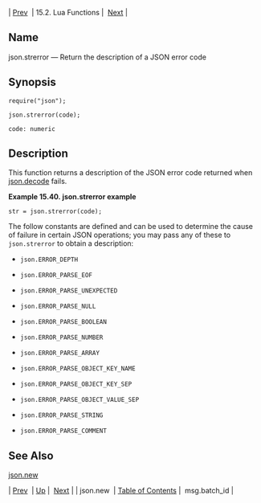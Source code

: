 | [Prev](lua.ref.json.new)  | 15.2. Lua Functions |  [Next](lua.ref.msg.batch_id.php) |

<a name="lua.ref.json.strerror"></a>
## Name

json.strerror — Return the description of a JSON error code

<a name="idp25268096"></a>
## Synopsis

`require("json");`

`json.strerror(code);`

`code: numeric`<a name="idp25271456"></a>
## Description

This function returns a description of the JSON error code returned when [json.decode](lua.ref.json.decode "json.decode") fails.

<a name="lua.ref.json.strerror.example"></a>

**Example 15.40. json.strerror example**

`str = json.strerror(code);`

The follow constants are defined and can be used to determine the cause of failure in certain JSON operations; you may pass any of these to `json.strerror` to obtain a description:

*   `json.ERROR_DEPTH`

*   `json.ERROR_PARSE_EOF`

*   `json.ERROR_PARSE_UNEXPECTED`

*   `json.ERROR_PARSE_NULL`

*   `json.ERROR_PARSE_BOOLEAN`

*   `json.ERROR_PARSE_NUMBER`

*   `json.ERROR_PARSE_ARRAY`

*   `json.ERROR_PARSE_OBJECT_KEY_NAME`

*   `json.ERROR_PARSE_OBJECT_KEY_SEP`

*   `json.ERROR_PARSE_OBJECT_VALUE_SEP`

*   `json.ERROR_PARSE_STRING`

*   `json.ERROR_PARSE_COMMENT`

<a name="idp25291760"></a>
## See Also

[json.new](lua.ref.json.new "json.new")

| [Prev](lua.ref.json.new)  | [Up](lua.function.details.php) |  [Next](lua.ref.msg.batch_id.php) |
| json.new  | [Table of Contents](index) |  msg.batch_id |
